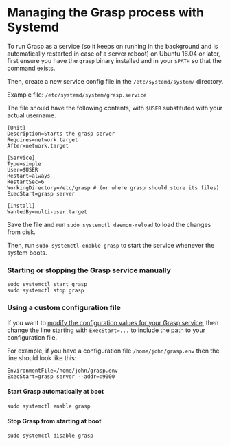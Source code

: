 # Managing the Grasp process with Systemd

To run Grasp as a service (so it keeps on running in the background and is automatically restarted in case of a server reboot) on Ubuntu 16.04 or later, first ensure you have the `grasp` binary installed and in your `$PATH` so that the command exists.

Then, create a new service config file in the `/etc/systemd/system/` directory.

Example file: `/etc/systemd/system/grasp.service`

The file should have the following contents, with `$USER` substituted with your actual username.

```
[Unit]
Description=Starts the grasp server
Requires=network.target
After=network.target

[Service]
Type=simple
User=$USER
Restart=always
RestartSec=6
WorkingDirectory=/etc/grasp # (or where grasp should store its files)
ExecStart=grasp server

[Install]
WantedBy=multi-user.target
```

Save the file and run `sudo systemctl daemon-reload` to load the changes from disk. 

Then, run `sudo systemctl enable grasp` to start the service whenever the system boots.

### Starting or stopping the Grasp service manually
```
sudo systemctl start grasp
sudo systemctl stop grasp
```

### Using a custom configuration file

If you want to [modify the configuration values for your Grasp service](../Configuration.md), then change the line starting with `ExecStart=...` to include the path to your configuration file.

For example, if you have a configuration file `/home/john/grasp.env` then the line should look like this:

```
EnvironmentFile=/home/john/grasp.env
ExecStart=grasp server --addr=:9000
```

#### Start Grasp automatically at boot
```
sudo systemctl enable grasp
```

#### Stop Grasp from starting at boot

```
sudo systemctl disable grasp
```
